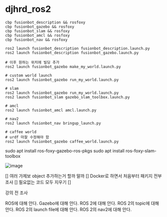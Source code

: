 # djhrd_ros2

```
cbp fusionbot_description && rosfoxy
cbp fusionbot_gazebo && rosfoxy
cbp fusionbot_slam && rosfoxy
cbp fusionbot_amcl && rosfoxy
cbp fusionbot_nav && rosfoxy
```

```
ros2 launch fusionbot_description fusionbot_description.launch.py
ros2 launch fusionbot_description fusionbot_gazebo.launch.py

# 이후 원하는 위치에 빌딩 추가
ros2 launch fusionbot_gazebo make_my_world.launch.py

# custom world launch
ros2 launch fusionbot_gazebo run_my_world.launch.py
```

```
# slam
ros2 launch fusionbot_gazebo run_my_world.launch.py
ros2 launch fusionbot_slam gazebo_slam_toolbox.launch.py

# amcl
ros2 launch fusionbot_amcl amcl.launch.py

# nav2
ros2 launch fusionbot_nav bringup_launch.py

# caffee world
# urdf 마찰 수정해야 함
ros2 launch fusionbot_gazebo caffee_world.launch.py
```



sudo apt install ros-foxy-gazebo-ros-pkgs
sudo apt install ros-foxy-slam-toolbox

![image](https://user-images.githubusercontent.com/12381733/175758221-a84f39b5-68e9-4add-bcd3-a987234bf6b0.png)

[] 여러 가제보 object 추가하는거 할까 말까
[] Docker로 하면서 처음부터 패키지 전부 조사
[] 필요없는 코드 모두 지우기
[] 



강의 전 조사

ROS에 대해 안다.
Gazebo에 대해 안다.
ROS 2에 대해 안다.
ROS 2의 topic에 대해 안다.
ROS 2의 launch file에 대해 안다.
ROS 2의 nav2에 대해 안다.